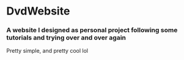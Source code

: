 # DvdWebsite

### A website I designed as personal project following some tutorials and trying over and over again

Pretty simple, and pretty cool lol
